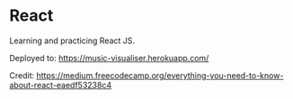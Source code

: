 # React
Learning and practicing React JS.


Deployed to: https://music-visualiser.herokuapp.com/


Credit: https://medium.freecodecamp.org/everything-you-need-to-know-about-react-eaedf53238c4
